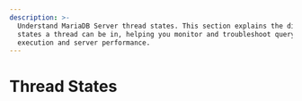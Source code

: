 ```yaml
---
description: >-
  Understand MariaDB Server thread states. This section explains the different
  states a thread can be in, helping you monitor and troubleshoot query
  execution and server performance.
---
```


# Thread States

